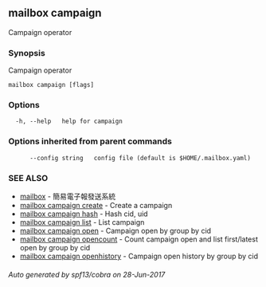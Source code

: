 ## mailbox campaign

Campaign operator

### Synopsis


Campaign operator

```
mailbox campaign [flags]
```

### Options

```
  -h, --help   help for campaign
```

### Options inherited from parent commands

```
      --config string   config file (default is $HOME/.mailbox.yaml)
```

### SEE ALSO
* [mailbox](mailbox.md)	 - 簡易電子報發送系統
* [mailbox campaign create](mailbox_campaign_create.md)	 - Create a campaign
* [mailbox campaign hash](mailbox_campaign_hash.md)	 - Hash cid, uid
* [mailbox campaign list](mailbox_campaign_list.md)	 - List campaign
* [mailbox campaign open](mailbox_campaign_open.md)	 - Campaign open by group by cid
* [mailbox campaign opencount](mailbox_campaign_opencount.md)	 - Count campaign open and list first/latest open by group by cid
* [mailbox campaign openhistory](mailbox_campaign_openhistory.md)	 - Campaign open history by group by cid

###### Auto generated by spf13/cobra on 28-Jun-2017
